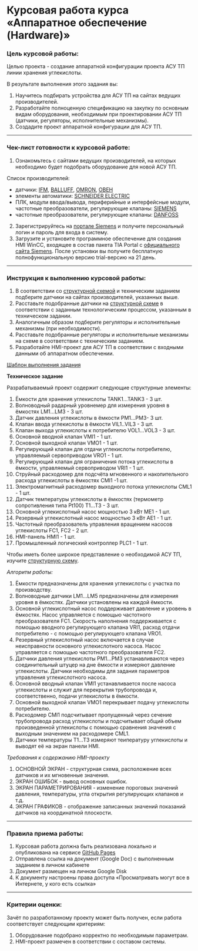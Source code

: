 # Курсовая работа курса «Аппаратное обеспечение (Hardware)»

### Цель курсовой работы:

Целью проекта - создание аппаратной конфигурации проекта АСУ ТП линии хранения углекислоты. 

В результате выполнения этого задания вы:
1. Научитесь подбирать устройства для АСУ ТП на сайтах ведущих производителей.
1. Разработайте полноценную спецификацию на закупку по основным видам оборудования, необходимым при проектировании АСУ ТП (датчики, регуляторы, исполнительные механизмы).
1. Создадите проект аппаратной конфигурации для АСУ ТП.

-----

### Чек-лист готовности к курсовой работе:

1. Ознакомьтесь с сайтами ведущих производителей, на которых необходимо будет подобрать оборудование для новой АСУ ТП. 

Список производителей:
- датчики: [IFM](https://www.ifm.com/ru/ru), [BALLUFF](https://www.balluff.com/ru-ru), [OMRON](https://industrial.omron.ru/ru/home), [ОВЕН](https://owen.ru/)
- элементы автоматики: [SCHNEIDER ELECTRIC](https://www.se.com/ru/ru/)
- ПЛК, модули ввода/вывода, периферийные и интерфейсные модули, частотные преобразователи, регулирующие клапаны: [SIEMENS](https://mall.industry.siemens.com/goos/WelcomePage.aspx?regionUrl=/ru&language=ru)
- частотные преобразователи, регулирующие клапаны: [DANFOSS](https://www.danfoss.com/ru-ru/)

2. Зарегистрируйтесь на [портале Siemens](https://mall.industry.siemens.com/goos/WelcomePage.aspx?regionUrl=/ru&language=ru) и получите персональный логин и пароль для входа в систему.
3. Загрузите и установите программное обеспечение для создания HMI WinCC, входящее в состав пакета TIA Portal с [официального сайта Siemens](). После установки вы получите бесплатную полнофункциональную версию trial-версию на 21 день.

-----

### Инструкция к выполнению курсовой работы:

1. В соответствии со [структурной схемой]() и техническим заданием подберите датчики на сайтах производителей, указанных выше.
2. Расставьте подобранные датчики на [структурной схеме]() в соответствии с заданным технологическим процессом, указанным в техническом задании.
3. Аналогичным образом подберите регуляторы и исполнительные механизмы (при необходимости).
4. Расставьте подобранные регуляторы и исполнительные механизмы на схеме в соответствии с техническим заданием.
5. Разработайте HMI-проект для АСУ ТП в соответствии с входными данными об аппаратном обеспечении.

[Шаблон выполнения задания]()

**Техническое задание**

Разрабатываемый проект содержит следующие структурные элементы:

1. Ёмкости для хранения углекислоты TANK1...TANK3 - 3 шт.
2. Волноводный радарный уровнемер для измерения уровня в ёмкостях LM1...LM3 - 3 шт.
3. Датчик давления углекислоты в ёмкости PM1...PM3- 3 шт.
4. Клапан ввода углекислоты в ёмкости VIL1..VIL3 - 3 шт.
5. Клапан выхода углекислоты к потребителю VOL1...VOL3 - 3 шт.
6. Основной вводной клапан VMI1 - 1 шт.
7. Основной выходной клапан VMO1 - 1 шт.
8. Регулирующий клапан для отдачи углекислоты потребителю, управляемый сервоприводом VRO1 - 1 шт.
9. Регулирующий клапан для ограничения потока углекислоты в ёмкости, управляемый сервоприводом VRI1 - 1 шт.
10. Струйный расходомер для подсчёта мгновенного и накопительного расхода углекислоты в ёмкостях CMI1 -1 шт.
11. Электромагнитный расходомер выходного потока углекислоты CML1 - 1 шт.
12. Датчик температуры углекислоты в ёмкостях (термометр сопротивления типа Pt100) T1...T3 - 3 шт.
13. Основной углекислотный насос мощностью 3 кВт ME1 - 1 шт.
14. Резервный углекислотный насос мощностью 3 кВт AE1 - 1 шт.
15. Частотный преобразователь управления вращением насосов углекислоты FC1, FC2 - 2 шт.
16. HMI-панель HMI1 - 1 шт.
17. Промышленный логический контроллер PLC1 - 1 шт.

Чтобы иметь более широкое представление о необходимой АСУ ТП, изучите [структурную схему]().

*Алгоритм работы:*

1. Ёмкости предназначены для хранения углекислоты с участка по производству.
2. Волноводные датчики LM1...LM5 предназначены для измерения уровня в ёмкостях. Датчики установлены на каждой ёмкости.
3. Основной углекислотный насос поддерживает давление и уровень в ёмкостях. Насос управляется с помощью частотного преобразователя FC1. Скорость наполнения поддерживается с помощью вводного регулирующего клапана VRI1, расход отдачи потребителю - с помощью регулирующего клапана VRO1.
4. Резервный углекислотный насос включается в случае неисправности основного углекислотного насоса. Насос управляется с помощью частотного преобразователя FC2.
5. Датчики давления углекислоты PM1...PM3 устанавливаются через соединительный штуцер на дне ёмкости и измеряют давление углекислоты. Датчики необходимы для задания параметров управления углекислотного насоса.
6. Основной вводный клапан VMI1 устанавливается после насоса углекислоты и служит для перекрытия трубопровода и, соответственно, подачи углекислоты в ёмкости.
7. Основной выходной клапан VMO1 перекрывает подачу углекислоты потребителю.
8. Расходомер CMI1 подсчитывает пропущенный через сечение трубопровода расход углекислоты и подсчитывает общий объем произведенной углекислоты с помощью сравнения значения с выходным значением на расходомере CML1.
9. Датчики температуры T1...T3 измеряют теипературу углекислоты и выводят её на экран панели HMI.

*Требования к содержанию HMI-проекту*

1. ОСНОВНОЙ ЭКРАН - структурная схема, расположение всех датчиков и их мгновенные значения.
2. ЭКРАН ОШИБОК - вывод основных ошибок.
3. ЭКРАН ПАРАМЕТРИРОВАНИЯ - изменение пороговых значений давления, температуры, угла открытия регулирующих клапанов и т.д.
4. ЭКРАН ГРАФИКОВ - отображение записанных значений показаний датчиков на координатной плоскости. 

-----

### Правила приема работы:

1. Курсовая работа должна быть реализована локально и опубликована на сервисе [GitHub Pages](https://pages.github.com/)
2. Отправлена ссылка на документ (Google Doc) с выполненным заданием в личном кабинете
3. Документ размещен на личном Google Disk
4. К документу настроены права доступа «Просматривать могут все в Интернете, у кого есть ссылка»

-----

### Критерии оценки:

Зачёт по разработанному проекту может быть получен, если работа соответствует следующим критериям:

1. Оборудование подобрано корректно по необходимым параметрам.
2. HMI-проект размечен в соответствии с составом системы.
